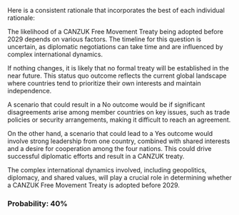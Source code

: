 Here is a consistent rationale that incorporates the best of each individual rationale:

The likelihood of a CANZUK Free Movement Treaty being adopted before 2029 depends on various factors. The timeline for this question is uncertain, as diplomatic negotiations can take time and are influenced by complex international dynamics. 

If nothing changes, it is likely that no formal treaty will be established in the near future. This status quo outcome reflects the current global landscape where countries tend to prioritize their own interests and maintain independence.

A scenario that could result in a No outcome would be if significant disagreements arise among member countries on key issues, such as trade policies or security arrangements, making it difficult to reach an agreement. 

On the other hand, a scenario that could lead to a Yes outcome would involve strong leadership from one country, combined with shared interests and a desire for cooperation among the four nations. This could drive successful diplomatic efforts and result in a CANZUK treaty.

The complex international dynamics involved, including geopolitics, diplomacy, and shared values, will play a crucial role in determining whether a CANZUK Free Movement Treaty is adopted before 2029.

### Probability: 40%